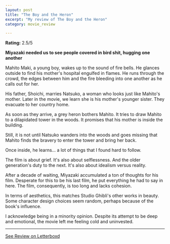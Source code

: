 ```yaml
---
layout: post
title: "The Boy and the Heron"
excerpt: "My review of The Boy and the Heron"
category: movie_review

---
```


**Rating:** 2.5/5

<b> Miyazaki needed us to see people covered in bird shit, hugging one another</b>

Mahito Maki, a young boy, wakes up to the sound of fire bells. He glances outside to find his mother's hospital engulfed in flames. He runs through the crowd, the edges between him and the fire bleeding into one another as he calls out for her.

His father, Shoichi, marries Natsuko, a woman who looks just like Mahito's mother. Later in the movie, we learn she is his mother's younger sister. They evacuate to her country home.

As soon as they arrive, a grey heron bothers Mahito. It tries to draw Mahito to a dilapidated tower in the woods. It promises that his mother is inside the building.

Still, it is not until Natsuko wanders into the woods and goes missing that Mahito finds the bravery to enter the tower and bring her back.

Once inside, he learns… a lot of things that I found hard to follow.

The film is about grief. It's also about selflessness. And the older generation's duty to the next. It's also about idealism versus reality.

After a decade of waiting, Miyazaki accumulated a ton of thoughts for his film. Desperate for this to be his last film, he put everything he had to say in here. The film, consequently, is too long and lacks cohesion.

In terms of aesthetics, this matches Studio Ghibli's other works in beauty. Some character design choices seem random, perhaps because of the book's influence.

I acknowledge being in a minority opinion. Despite its attempt to be deep and emotional, the movie left me feeling cold and uninvested.

<hr>

[See Review on Letterboxd](https://boxd.it/5mhjiZ)
